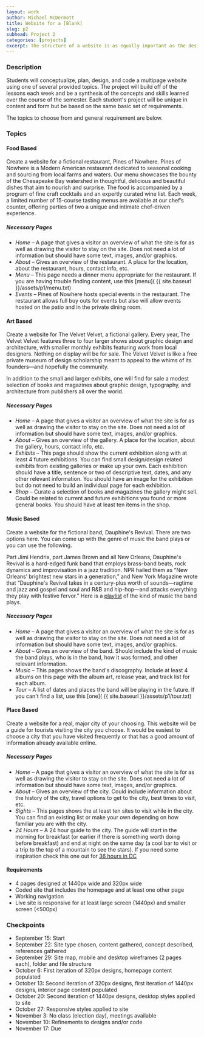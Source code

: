 ```yaml
---
layout: work
author: Michael McDermott
title: Website for a [Blank]
slug: p2
subhead: Project 2
categories: [projects]
excerpt: The structure of a website is as equally important as the design of a website. Getting from page X to page Y needs to be intuitive and simple. This structure also needs to be reflected on the back end. Create a site that takes the user through a narrative using text, links, and multiple pages.
---
```



### Description
Students will conceptualize, plan, design, and code a multipage website using one of several provided topics. The project will build off of the lessons each week and be a synthesis of the concepts and skills learned over the course of the semester. Each student's project will be unique in content and form but be based on the same basic set of requirements.

The topics to choose from and general requirement are below.


### Topics
#### Food Based
Create a website for a fictional restaurant, Pines of Nowhere. Pines of Nowhere is a Modern American restaurant dedicated to seasonal cooking and sourcing from local farms and waters. Our menu showcases the bounty of the Chesapeake Bay watershed in thoughtful, delicious and beautiful dishes that aim to nourish and surprise. The food is accompanied by a program of fine craft cocktails and an expertly curated wine list. Each week, a limited number of 15-course tasting menus are available at our chef’s counter, offering parties of two a unique and intimate chef-driven experience.

##### Necessary Pages
* _Home_ &ndash; A page that gives a visitor an overview of what the site is for as well as drawing the visitor to stay on the site. Does not need a lot of information but should have some text, images, and/or graphics.
* _About_ &ndash; Gives an overview of the restaurant. A place for the location, about the restaurant, hours, contact info, etc.
* _Menu_ &ndash; This page needs a dinner menu appropriate for the restaurant. If you are having trouble finding content, use this [menu]( {{ site.baseurl }}/assets/p1/menu.txt)
* _Events_ &ndash; Pines of Nowhere hosts special events in the restaurant. The restaurant allows full buy outs for events but also will allow events hosted on the patio and in the private dining room.

#### Art Based
Create a website for The Velvet Velvet, a fictional gallery. Every year, The Velvet Velvet features three to four larger shows about graphic design and architecture, with smaller monthly exhibits featuring work from local designers. Nothing on display will be for sale. The Velvet Velvet is like a free private museum of design scholarship meant to appeal to the whims of its founders—and hopefully the community.

In addition to the small and larger exhibits, one will find for sale a modest selection of books and magazines about graphic design, typography, and architecture from publishers all over the world.

##### Necessary Pages
* _Home_ &ndash; A page that gives a visitor an overview of what the site is for as well as drawing the visitor to stay on the site. Does not need a lot of information but should have some text, images, and/or graphics.
* _About_ &ndash; Gives an overview of the gallery. A place for the location, about the gallery, hours, contact info, etc.
* _Exhibits_ &ndash; This page should show the current exhibition along with at least 4 future exhibitions. You can find small design/design related exhibits from existing galleries or make up your own. Each exhibition should have a title, sentence or two of descriptive text, dates, and any other relevant information. You should have an image for the exhibition but do not need to build an individual page for each exhibition.
* _Shop_ &ndash; Curate a selection of books and magazines the gallery might sell. Could be related to current and future exhibitions you found or more general books. You should have at least ten items in the shop.

#### Music Based
Create a website for the fictional band, Dauphine's Revival. There are two options here. You can come up with the genre of music the band plays or you can use the following.

Part Jimi Hendrix, part James Brown and all New Orleans, Dauphine's Revival is a hard-edged funk band that employs brass-band beats, rock dynamics and improvisation in a jazz tradition. NPR hailed them as “New Orleans’ brightest new stars in a generation,” and New York Magazine wrote that “Dauphine's Revival takes in a century-plus worth of sounds—ragtime and jazz and gospel and soul and R&B and hip-hop—and attacks everything they play with festive fervor.” Here is a [playlist](https://open.spotify.com/playlist/0QWli5D7u30kIWANKYNhgQ?si=arNZCl6TTumTaGWysJ_pcg) of the kind of music the band plays.

##### Necessary Pages
* _Home_ &ndash; A page that gives a visitor an overview of what the site is for as well as drawing the visitor to stay on the site. Does not need a lot of information but should have some text, images, and/or graphics.
* _About_ &ndash; Gives an overview of the band. Should include the kind of music the band plays, who is in the band, how it was formed, and other relevant information.
* _Music_ &ndash; This pages shows the band's discography. Include at least 4 albums on this page with the album art, release year, and track list for each album.
* _Tour_ &ndash; A list of dates and places the band will be playing in the future. If you can't find a list, use this [one]( {{ site.baseurl }}/assets/p1/tour.txt)

#### Place Based
Create a website for a real, major city of your choosing. This website will be a guide for tourists visiting the city you choose. It would be easiest to choose a city that you have visited frequently or that has a good amount of information already available online.

##### Necessary Pages
* _Home_ &ndash; A page that gives a visitor an overview of what the site is for as well as drawing the visitor to stay on the site. Does not need a lot of information but should have some text, images, and/or graphics.
* _About_ &ndash; Gives an overview of the city. Could include information about the history of the city, travel options to get to the city, best times to visit, etc.
* _Sights_ &ndash; This pages shows the at least ten sites to visit while in the city. You can find an existing list or make your own depending on how familiar you are with the city.
* _24 Hours_ &ndash; A 24 hour guide to the city. The guide will start in the morning for breakfast (or earlier if there is something worth doing before breakfast) and end at night on the same day (a cool bar to visit or a trip to the top of a mountain to see the stars). If you need some inspiration check this one out for [36 hours in DC](https://www.nytimes.com/interactive/2018/01/18/travel/what-to-do-36-hours-in-washington-dc.html)

#### Requirements

* 4 pages designed at 1440px wide and 320px wide
* Coded site that includes the homepage and at least one other page
* Working navigation
* Live site is responsive for at least large screen (1440px) and smaller screen (<500px)

### Checkpoints
* September 15: Start
* September 22: Site type chosen, content gathered, concept described, references gathered
* September 29: Site map, mobile and desktop wireframes (2 pages each), folder and file structure
* October 6: First iteration of 320px designs, homepage content populated
* October 13: Second iteration of 320px designs, first iteration of 1440px designs, interior page content populated
* October 20: Second iteration of 1440px designs, desktop styles applied to site
* October 27: Responsive styles applied to site
* November 3: No class (election day), meetings available
* November 10: Refinements to designs and/or code
* November 17: Due
